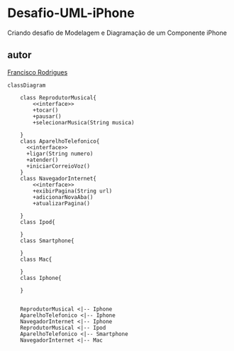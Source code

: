 # Desafio-UML-iPhone
Criando desafio de Modelagem e Diagramação de um Componente iPhone

## autor 
[Francisco Rodrigues](https://github.com/Franmaraba)


```mermaid
classDiagram
    
    class ReprodutorMusical{
        <<interface>>
        +tocar()
        +pausar()
        +selecionarMusica(String musica)
      
    }
    class AparelhoTelefonico{
      <<interface>>
      +ligar(String numero)
      +atender()
      +iniciarCorreioVoz()
    }
    class NavegadorInternet{
        <<interface>>
        +exibirPagina(String url)
        +adicionarNovaAba()
        +atualizarPagina()
      
    }
    class Ipod{

    }
    class Smartphone{

    }
    class Mac{

    }
    class Iphone{
        
    }


    ReprodutorMusical <|-- Iphone 
    AparelhoTelefonico <|-- Iphone
    NavegadorInternet <|-- Iphone
    ReprodutorMusical <|-- Ipod
    AparelhoTelefonico <|-- Smartphone
    NavegadorInternet <|-- Mac
